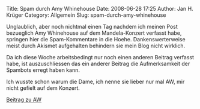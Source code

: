 Title: Spam durch Amy Whinehouse
Date: 2008-06-28 17:25
Author: Jan H. Krüger
Category: Allgemein
Slug: spam-durch-amy-whinehouse

Unglaublich, aber noch nichtmal einen Tag nachdem ich meinen Post
bezueglich Amy Whinehouse auf dem Mandela-Konzert verfasst habe,
springen hier die Spam-Kommentare in die Hoehe. Dankenswerterweise meist
durch Akismet aufgehalten behindern sie mein Blog nicht wirklich.  
  
Da ich diese Woche arbeitsbedingt nur noch einen anderen Beitrag
verfasst habe, ist auszuschliessen das ein anderer Beitrag die
Aufmerksamkeit der Spambots erregt haben kann.  
  
Ich wusste schon warum die Dame, ich nenne sie lieber nur mal AW, mir
nicht gefielt auf dem Konzert.  
  
[Beitrag zu AW][]

  [Beitrag zu AW]: http://www.janhkrueger.de/blog/2008/06/27/amy-wer/
